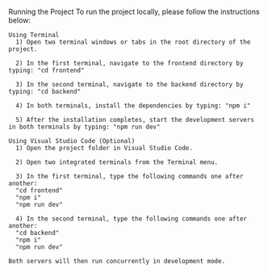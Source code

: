 Running the Project
  To run the project locally, please follow the instructions below:
  
    Using Terminal
      1) Open two terminal windows or tabs in the root directory of the project.
      
      2) In the first terminal, navigate to the frontend directory by typing: "cd frontend"
      
      3) In the second terminal, navigate to the backend directory by typing: "cd backend"
      
      4) In both terminals, install the dependencies by typing: "npm i"
      
      5) After the installation completes, start the development servers in both terminals by typing: "npm run dev"
      
    Using Visual Studio Code (Optional)
      1) Open the project folder in Visual Studio Code.
      
      2) Open two integrated terminals from the Terminal menu.
      
      3) In the first terminal, type the following commands one after another:
      "cd frontend"
      "npm i"
      "npm run dev"
      
      4) In the second terminal, type the following commands one after another:
      "cd backend"
      "npm i"
      "npm run dev"
    
    Both servers will then run concurrently in development mode.
